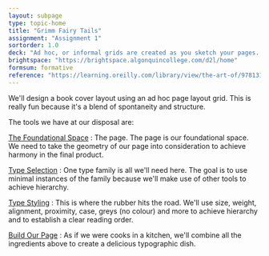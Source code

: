 ```yaml
---
layout: subpage
type: topic-home
title: "Grimm Fairy Tails"
assignment: "Assignment 1"
sortorder: 1.0
deck: "Ad hoc, or informal grids are created as you sketch your pages. Elements simply align with each other on the page."
brightspace: "https://brightspace.algonquincollege.com/d2l/home"
formsum: formative
reference: "https://learning.oreilly.com/library/view/the-art-of/9781315301532/xhtml/14_Chapter08.xhtml"
---
```

We'll design a book cover layout using an ad hoc page layout grid. This is really fun because it's a blend of spontaneity and structure.

The tools we have at our disposal are:

[The Foundational Space](subpage1.html)
: The page. The page is our foundational space. We need to take the geometry of our page into consideration to achieve harmony in the final product.

[Type Selection](subpage2.html)
: One type family is all we'll need here. The goal is to use minimal instances of the family because we'll make use of other tools to achieve hierarchy.

[Type Styling](subpage3.html)
: This is where the rubber hits the road. We'll use size, weight, alignment, proximity, case, greys (no colour) and more to achieve hierarchy and to establish a clear reading order.

[Build Our Page](subpage4.html)
: As if we were cooks in a kitchen, we'll combine all the ingredients above to create a delicious typographic dish.